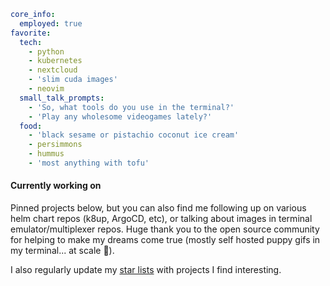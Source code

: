 ```yaml
core_info:
  employed: true
favorite:
  tech:
    - python
    - kubernetes
    - nextcloud
    - 'slim cuda images'
    - neovim
  small_talk_prompts:
    - 'So, what tools do you use in the terminal?'
    - 'Play any wholesome videogames lately?'
  food:
    - 'black sesame or pistachio coconut ice cream'
    - persimmons
    - hummus
    - 'most anything with tofu'
```

#### Currently working on
Pinned projects below, but you can also find me following up on various helm chart repos (k8up, ArgoCD, etc), or talking about images in terminal emulator/multiplexer repos. Huge thank you to the open source community for helping to make my dreams come true (mostly self hosted puppy gifs in my terminal... at scale 🤷).

I also regularly update my [star lists] with projects I find interesting.

[star lists]: https://github.com/jessebot?tab=stars "stars list"
